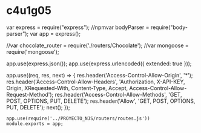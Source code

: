 # c4u1g05
var express = require("express");
//npmvar bodyParser = require("body-parser");
var app = express();

//var chocolate_router = require('./routers/Chocolate');
//var mongoose = require('mongoose');


app.use(express.json());
app.use(express.urlencoded({
extended: true
}));


app.use((req, res, next) => {
    res.header('Access-Control-Allow-Origin', '*');
    res.header('Access-Control-Allow-Headers', 'Authorization, X-API-KEY, Origin, XRequested-With, Content-Type, Accept, Access-Control-Allow-Request-Method');
    res.header('Access-Control-Allow-Methods', 'GET, POST, OPTIONS, PUT, DELETE');
    res.header('Allow', 'GET, POST, OPTIONS, PUT, DELETE');
    next();
    });

    app.use(require('../PROYECTO_NJS/routers/routes.js'))
    module.exports = app;
